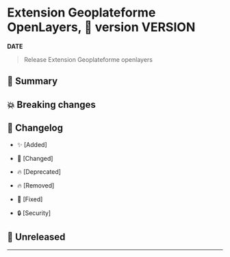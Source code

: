 # Extension Geoplateforme OpenLayers, 🔖 version __VERSION__

**__DATE__**
> Release Extension Geoplateforme openlayers

## 🎉 Summary

## 💥 Breaking changes

## 📖 Changelog

* ✨ [Added]

* 🔨 [Changed]

* 🔥 [Deprecated]

* 🔥 [Removed]

* 🐛 [Fixed]

* 🔒 [Security]

## 🚀 Unreleased

---

